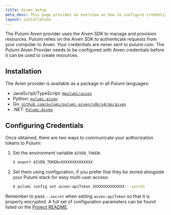 ```yaml
---
title: Aiven Setup
meta_desc: This page provides an overview on how to configure credentials for the Pulumi Aiven Provider.
layout: installation
---
```


The Pulumi Aiven provider uses the Aiven SDK to manage and provision resources.
Pulumi relies on the Aiven SDK to authenticate requests from your computer to Aiven. Your credentials are never sent
to pulumi.com.
The Pulumi Aiven Provider needs to be configured with Aiven credentials
before it can be used to create resources.

## Installation

The Avien provider is available as a package in all Pulumi languages:

* JavaScript/TypeScript: [`@pulumi/aiven`](https://www.npmjs.com/package/@pulumi/aiven)
* Python: [`pulumi-aiven`](https://pypi.org/project/pulumi-aiven/)
* Go: [`github.com/pulumi/pulumi-aiven/sdk/v4/go/aiven`](https://github.com/pulumi/pulumi-aiven)
* .NET: [`Pulumi.Aiven`](https://www.nuget.org/packages/Pulumi.Aiven)

## Configuring Credentials

Once obtained, there are two ways to communicate your authorization tokens to Pulumi:

1. Set the environment variable `AIVEN_TOKEN`:

    ```bash
    $ export AIVEN_TOKEN=XXXXXXXXXXXXXX
    ```

2. Set them using configuration, if you prefer that they be stored alongside your Pulumi stack for easy multi-user access:

    ```bash
    $ pulumi config set aiven:apiToken XXXXXXXXXXXXXX --secret
    ```

Remember to pass `--secret` when setting `aiven:apiToken` so that it is properly encrypted. A full set of configuration parameters
can be found listed on the [Project README](https://github.com/pulumi/pulumi-aiven/blob/master/README.md).
